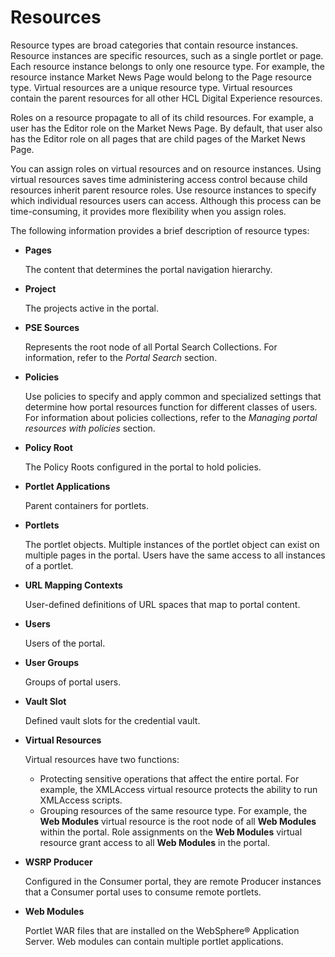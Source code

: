 # Resources



Resource types are broad categories that contain resource instances. Resource instances are specific resources, such as a single portlet or page. Each resource instance belongs to only one resource type. For example, the resource instance Market News Page would belong to the Page resource type. Virtual resources are a unique resource type. Virtual resources contain the parent resources for all other HCL Digital Experience resources.

Roles on a resource propagate to all of its child resources. For example, a user has the Editor role on the Market News Page. By default, that user also has the Editor role on all pages that are child pages of the Market News Page.

You can assign roles on virtual resources and on resource instances. Using virtual resources saves time administering access control because child resources inherit parent resource roles. Use resource instances to specify which individual resources users can access. Although this process can be time-consuming, it provides more flexibility when you assign roles.

The following information provides a brief description of resource types:

-   **Pages**

    The content that determines the portal navigation hierarchy.

-   **Project**

    The projects active in the portal.

-   **PSE Sources**

    Represents the root node of all Portal Search Collections. For information, refer to the *Portal Search* section.

-   **Policies**

    Use policies to specify and apply common and specialized settings that determine how portal resources function for different classes of users. For information about policies collections, refer to the *Managing portal resources with policies* section.

-   **Policy Root**

    The Policy Roots configured in the portal to hold policies.

-   **Portlet Applications**

    Parent containers for portlets.

-   **Portlets**

    The portlet objects. Multiple instances of the portlet object can exist on multiple pages in the portal. Users have the same access to all instances of a portlet.

-   **URL Mapping Contexts**

    User-defined definitions of URL spaces that map to portal content.

-   **Users**

    Users of the portal.

-   **User Groups**

    Groups of portal users.

-   **Vault Slot**

    Defined vault slots for the credential vault.

-   **Virtual Resources**

    Virtual resources have two functions:

    -   Protecting sensitive operations that affect the entire portal. For example, the XMLAccess virtual resource protects the ability to run XMLAccess scripts.
    -   Grouping resources of the same resource type. For example, the **Web Modules** virtual resource is the root node of all **Web Modules** within the portal. Role assignments on the **Web Modules** virtual resource grant access to all **Web Modules** in the portal.
-   **WSRP Producer**

    Configured in the Consumer portal, they are remote Producer instances that a Consumer portal uses to consume remote portlets.

-   **Web Modules**

    Portlet WAR files that are installed on the WebSphere® Application Server. Web modules can contain multiple portlet applications.


